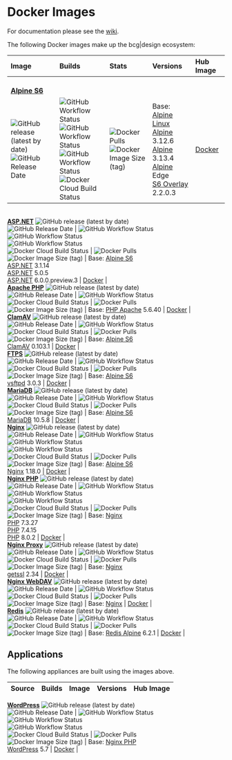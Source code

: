 # Docker Images

For documentation please see the [wiki](https://github.com/bencgreen/docker/wiki).

The following Docker images make up the bcg|design ecosystem:

Image                                                                                                                                                                                                                    | Builds                                                                                                                                                                                                                                                                                                                                                                                                                                                                                                                                                                  | Stats                                                                                                                                                                                                     | Versions                                                                                                                                                                                                                                                                           | Hub Image                                                 |
:------------------------------------------------------------------------------------------------------------------------------------------------------------------------------------------------------------------------ | :---------------------------------------------------------------------------------------------------------------------------------------------------------------------------------------------------------------------------------------------------------------------------------------------------------------------------------------------------------------------------------------------------------------------------------------------------------------------------------------------------------------------------------------------------------------------- | :-------------------------------------------------------------------------------------------------------------------------------------------------------------------------------------------------------- | :--------------------------------------------------------------------------------------------------------------------------------------------------------------------------------------------------------------------------------------------------------------------------------- | :-------------------------------------------------------- |
<br/>[**Alpine S6**](https://github.com/bencgreen/docker-alpine-s6) | | | | |
![GitHub release (latest by date)](https://img.shields.io/github/v/release/bencgreen/docker-alpine-s6)<br/>![GitHub Release Date](https://img.shields.io/github/release-date/bencgreen/docker-alpine-s6?label=when)       | ![GitHub Workflow Status](https://img.shields.io/github/workflow/status/bencgreen/docker-alpine-s6/dev-alpine3_12?label=github:+alpine+3.12&logo=alpine)<br/>![GitHub Workflow Status](https://img.shields.io/github/workflow/status/bencgreen/docker-alpine-s6/dev-alpine3_13?label=github:+alpine+3.13)<br/>![GitHub Workflow Status](https://img.shields.io/github/workflow/status/bencgreen/docker-alpine-s6/dev-alpineedge?label=github:+alpine+edge)<br/>![Docker Cloud Build Status](https://img.shields.io/docker/cloud/build/bcgdesign/alpine-s6?label=docker) | ![Docker Pulls](https://img.shields.io/docker/pulls/bcgdesign/alpine-s6?label=pulls)<br/>![Docker Image Size (tag)](https://img.shields.io/docker/image-size/bcgdesign/alpine-s6/latest?label=size)       | Base: [Alpine Linux](https://github.com/alpinelinux/docker-alpine)<br/>[Alpine](https://alpinelinux.org/) 3.12.6<br/>[Alpine](https://alpinelinux.org/) 3.13.4<br/>[Alpine](https://alpinelinux.org/) Edge<br/>[S6 Overlay](https://github.com/just-containers/s6-overlay) 2.2.0.3 | [Docker](https://hub.docker.com/r/bcgdesign/alpine-s6)    |
<br/>[**ASP.NET**](https://github.com/bencgreen/docker-aspnet)
![GitHub release (latest by date)](https://img.shields.io/github/v/release/bencgreen/docker-aspnet)<br/>![GitHub Release Date](https://img.shields.io/github/release-date/bencgreen/docker-aspnet?label=when)             | ![GitHub Workflow Status](https://img.shields.io/github/workflow/status/bencgreen/docker-aspnet/dev-3_1?label=github:+.NET+Core+3.1)<br/>![GitHub Workflow Status](https://img.shields.io/github/workflow/status/bencgreen/docker-aspnet/dev-5_0?label=github:+.NET+Core+5.0)<br/>![GitHub Workflow Status](https://img.shields.io/github/workflow/status/bencgreen/docker-aspnet/dev-6_0?label=github:+.NET+6.0)<br/>![Docker Cloud Build Status](https://img.shields.io/docker/cloud/build/bcgdesign/aspnet?label=docker)                                             | ![Docker Pulls](https://img.shields.io/docker/pulls/bcgdesign/aspnet?label=pulls)<br/>![Docker Image Size (tag)](https://img.shields.io/docker/image-size/bcgdesign/aspnet/latest?label=size)             | Base: [Alpine S6](https://github.com/bencgreen/docker-alpine-s6)<br/>[ASP.NET](https://dotnet.microsoft.com/apps/aspnet) 3.1.14<br/>[ASP.NET](https://dotnet.microsoft.com/apps/aspnet) 5.0.5<br/>[ASP.NET](https://dotnet.microsoft.com/apps/aspnet) 6.0.0.preview.3              | [Docker](https://hub.docker.com/r/bcgdesign/aspnet)       |
<br/>[**Apache PHP**](https://github.com/bencgreen/docker-apache-php)
![GitHub release (latest by date)](https://img.shields.io/github/v/release/bencgreen/docker-apache-php)<br/>![GitHub Release Date](https://img.shields.io/github/release-date/bencgreen/docker-apache-php?label=when)     | ![GitHub Workflow Status](https://img.shields.io/github/workflow/status/bencgreen/docker-apache-php/dev-5_6?label=github:+PHP+5.6)<br/>![Docker Cloud Build Status](https://img.shields.io/docker/cloud/build/bcgdesign/apache-php?label=docker)                                                                                                                                                                                                                                                                                                                        | ![Docker Pulls](https://img.shields.io/docker/pulls/bcgdesign/apache-php?label=pulls)<br/>![Docker Image Size (tag)](https://img.shields.io/docker/image-size/bcgdesign/apache-php/latest?label=size)     | Base: [PHP Apache](https://github.com/docker-library/php) 5.6.40                                                                                                                                                                                                                   | [Docker](https://hub.docker.com/r/bcgdesign/apache-php)   |
<br/>[**ClamAV**](https://github.com/bencgreen/docker-clamav)
![GitHub release (latest by date)](https://img.shields.io/github/v/release/bencgreen/docker-clamav)<br/>![GitHub Release Date](https://img.shields.io/github/release-date/bencgreen/docker-clamav?label=when)             | ![GitHub Workflow Status](https://img.shields.io/github/workflow/status/bencgreen/docker-clamav/dev?label=github)<br/>![Docker Cloud Build Status](https://img.shields.io/docker/cloud/build/bcgdesign/clamav?label=docker)                                                                                                                                                                                                                                                                                                                                             | ![Docker Pulls](https://img.shields.io/docker/pulls/bcgdesign/clamav?label=pulls)<br/>![Docker Image Size (tag)](https://img.shields.io/docker/image-size/bcgdesign/clamav/latest?label=size)             | Base: [Alpine S6](https://github.com/bencgreen/docker-alpine-s6)<br/>[ClamAV](https://www.clamav.net) 0.103.1                                                                                                                                                                      | [Docker](https://hub.docker.com/r/bcgdesign/clamav)       |
<br/>[**FTPS**](https://github.com/bencgreen/docker-ftps)
![GitHub release (latest by date)](https://img.shields.io/github/v/release/bencgreen/docker-ftps)<br/>![GitHub Release Date](https://img.shields.io/github/release-date/bencgreen/docker-ftps?label=when)                 | ![GitHub Workflow Status](https://img.shields.io/github/workflow/status/bencgreen/docker-ftps/dev?label=github)<br/>![Docker Cloud Build Status](https://img.shields.io/docker/cloud/build/bcgdesign/ftps?label=docker)                                                                                                                                                                                                                                                                                                                                                 | ![Docker Pulls](https://img.shields.io/docker/pulls/bcgdesign/ftps?label=pulls)<br/>![Docker Image Size (tag)](https://img.shields.io/docker/image-size/bcgdesign/ftps/latest?label=size)                 | Base: [Alpine S6](https://github.com/bencgreen/docker-alpine-s6)<br/>[vsftpd](https://security.appspot.com/vsftpd.html) 3.0.3                                                                                                                                                      | [Docker](https://hub.docker.com/r/bcgdesign/ftps)         |
<br/>[**MariaDB**](https://github.com/bencgreen/docker-mariadb)
![GitHub release (latest by date)](https://img.shields.io/github/v/release/bencgreen/docker-mariadb)<br/>![GitHub Release Date](https://img.shields.io/github/release-date/bencgreen/docker-mariadb?label=when)           | ![GitHub Workflow Status](https://img.shields.io/github/workflow/status/bencgreen/docker-mariadb/dev?label=github)<br/>![Docker Cloud Build Status](https://img.shields.io/docker/cloud/build/bcgdesign/mariadb?label=docker)                                                                                                                                                                                                                                                                                                                                           | ![Docker Pulls](https://img.shields.io/docker/pulls/bcgdesign/mariadb?label=pulls)<br/>![Docker Image Size (tag)](https://img.shields.io/docker/image-size/bcgdesign/mariadb/latest?label=size)           | Base: [Alpine S6](https://github.com/bencgreen/docker-alpine-s6)<br/>[MariaDB](https://mariadb.org) 10.5.8                                                                                                                                                                         | [Docker](https://hub.docker.com/r/bcgdesign/mariadb)      |
<br/>[**Nginx**](https://github.com/bencgreen/docker-nginx)
![GitHub release (latest by date)](https://img.shields.io/github/v/release/bencgreen/docker-nginx)<br/>![GitHub Release Date](https://img.shields.io/github/release-date/bencgreen/docker-nginx?label=when)               | ![GitHub Workflow Status](https://img.shields.io/github/workflow/status/bencgreen/docker-nginx/dev-alpine3_12?label=github:+alpine+3.12)<br/>![GitHub Workflow Status](https://img.shields.io/github/workflow/status/bencgreen/docker-nginx/dev-alpine3_13?label=github:+alpine+3.13)<br/>![GitHub Workflow Status](https://img.shields.io/github/workflow/status/bencgreen/docker-nginx/dev-alpineedge?label=github:+alpine+edge)<br/>![Docker Cloud Build Status](https://img.shields.io/docker/cloud/build/bcgdesign/nginx?label=docker)                             | ![Docker Pulls](https://img.shields.io/docker/pulls/bcgdesign/nginx?label=pulls)<br/>![Docker Image Size (tag)](https://img.shields.io/docker/image-size/bcgdesign/nginx/latest?label=size)               | Base: [Alpine S6](https://github.com/bencgreen/docker-alpine-s6)<br/>[Nginx](https://nginx.org/en/) 1.18.0                                                                                                                                                                         | [Docker](https://hub.docker.com/r/bcgdesign/nginx)        |
<br/>[**Nginx PHP**](https://github.com/bencgreen/docker-nginx-php)
![GitHub release (latest by date)](https://img.shields.io/github/v/release/bencgreen/docker-nginx-php)<br/>![GitHub Release Date](https://img.shields.io/github/release-date/bencgreen/docker-nginx-php?label=when)       | ![GitHub Workflow Status](https://img.shields.io/github/workflow/status/bencgreen/docker-nginx-php/dev-7_3?label=github:+PHP+7.3)<br/>![GitHub Workflow Status](https://img.shields.io/github/workflow/status/bencgreen/docker-nginx-php/dev-7_4?label=github:+PHP+7.4)<br/>![GitHub Workflow Status](https://img.shields.io/github/workflow/status/bencgreen/docker-nginx-php/dev-8_0?label=github:+PHP+8.0)<br/>![Docker Cloud Build Status](https://img.shields.io/docker/cloud/build/bcgdesign/nginx-php?label=docker)                                              | ![Docker Pulls](https://img.shields.io/docker/pulls/bcgdesign/nginx-php?label=pulls)<br/>![Docker Image Size (tag)](https://img.shields.io/docker/image-size/bcgdesign/nginx-php/latest?label=size)       | Base: [Nginx](https://github.com/bencgreen/docker-nginx)<br/>[PHP](https://php.net) 7.3.27<br/>[PHP](https://php.net) 7.4.15<br/>[PHP](https://php.net) 8.0.2                                                                                                                      | [Docker](https://hub.docker.com/r/bcgdesign/nginx-php)    |
<br/>[**Nginx Proxy**](https://github.com/bencgreen/docker-nginx-proxy)
![GitHub release (latest by date)](https://img.shields.io/github/v/release/bencgreen/docker-nginx-proxy)<br/>![GitHub Release Date](https://img.shields.io/github/release-date/bencgreen/docker-nginx-proxy?label=when)   | ![GitHub Workflow Status](https://img.shields.io/github/workflow/status/bencgreen/docker-nginx-proxy/dev?label=github)<br/>![Docker Cloud Build Status](https://img.shields.io/docker/cloud/build/bcgdesign/nginx-proxy?label=docker)                                                                                                                                                                                                                                                                                                                                   | ![Docker Pulls](https://img.shields.io/docker/pulls/bcgdesign/nginx-proxy?label=pulls)<br/>![Docker Image Size (tag)](https://img.shields.io/docker/image-size/bcgdesign/nginx-proxy/latest?label=size)   | Base: [Nginx](https://github.com/bencgreen/docker-nginx)<br/>[getssl](https://github.com/srvrco/getssl) 2.34                                                                                                                                                                       | [Docker](https://hub.docker.com/r/bcgdesign/nginx-proxy)  |
<br/>[**Nginx WebDAV**](https://github.com/bencgreen/docker-nginx-webdav)
![GitHub release (latest by date)](https://img.shields.io/github/v/release/bencgreen/docker-nginx-webdav)<br/>![GitHub Release Date](https://img.shields.io/github/release-date/bencgreen/docker-nginx-webdav?label=when) | ![GitHub Workflow Status](https://img.shields.io/github/workflow/status/bencgreen/docker-nginx-webdav/dev)<br/>![Docker Cloud Build Status](https://img.shields.io/docker/cloud/build/bcgdesign/nginx-webdav?label=docker)                                                                                                                                                                                                                                                                                                                                              | ![Docker Pulls](https://img.shields.io/docker/pulls/bcgdesign/nginx-webdav?label=pulls)<br/>![Docker Image Size (tag)](https://img.shields.io/docker/image-size/bcgdesign/nginx-webdav/latest?label=size) | Base: [Nginx](https://github.com/bencgreen/docker-webdav)                                                                                                                                                                                                                          | [Docker](https://hub.docker.com/r/bcgdesign/nginx-webdav) |
<br/>[**Redis**](https://github.com/bencgreen/docker-redis)
![GitHub release (latest by date)](https://img.shields.io/github/v/release/bencgreen/docker-redis)<br/>![GitHub Release Date](https://img.shields.io/github/release-date/bencgreen/docker-redis?label=when)               | ![GitHub Workflow Status](https://img.shields.io/github/workflow/status/bencgreen/docker-redis/dev?label=github)<br/>![Docker Cloud Build Status](https://img.shields.io/docker/cloud/build/bcgdesign/redis?label=docker)                                                                                                                                                                                                                                                                                                                                               | ![Docker Pulls](https://img.shields.io/docker/pulls/bcgdesign/redis?label=pulls)<br/>![Docker Image Size (tag)](https://img.shields.io/docker/image-size/bcgdesign/redis/latest?label=size)               | Base: [Redis Alpine](https://github.com/docker-library/redis) 6.2.1                                                                                                                                                                                                                | [Docker](https://hub.docker.com/r/bcgdesign/redis)        |

## Applications

The following appliances are built using the images above.

Source                                                                                                                                                                                                              | Builds                                                                                                                                                                                                                                                                                                                                                                                                                                                                                                                              | Image                                                                                                                                                                                               | Versions                                                                                                    | Hub Image                                              |
:------------------------------------------------------------------------------------------------------------------------------------------------------------------------------------------------------------------ | :---------------------------------------------------------------------------------------------------------------------------------------------------------------------------------------------------------------------------------------------------------------------------------------------------------------------------------------------------------------------------------------------------------------------------------------------------------------------------------------------------------------------------------- | :-------------------------------------------------------------------------------------------------------------------------------------------------------------------------------------------------- | :---------------------------------------------------------------------------------------------------------- | :----------------------------------------------------- |
[**WordPress**](https://github.com/bencgreen/docker-wordpress)
![GitHub release (latest by date)](https://img.shields.io/github/v/release/bencgreen/docker-wordpress)<br/>![GitHub Release Date](https://img.shields.io/github/release-date/bencgreen/docker-wordpress?label=when) | ![GitHub Workflow Status](https://img.shields.io/github/workflow/status/bencgreen/docker-wordpress/dev-php7_3?label=github:+PHP+7.3)<br/>![GitHub Workflow Status](https://img.shields.io/github/workflow/status/bencgreen/docker-wordpress/dev-php7_4?label=github:+PHP+7.4)<br/>![GitHub Workflow Status](https://img.shields.io/github/workflow/status/bencgreen/docker-wordpress/dev-php8_0?label=github:+PHP+8.0)<br/>![Docker Cloud Build Status](https://img.shields.io/docker/cloud/build/bcgdesign/wordpress?label=docker) | ![Docker Pulls](https://img.shields.io/docker/pulls/bcgdesign/wordpress?label=pulls)<br/>![Docker Image Size (tag)](https://img.shields.io/docker/image-size/bcgdesign/wordpress/latest?label=size) | Base: [Nginx PHP](https://github.com/bencgreen/docker-nginx-php)<br/>[WordPress](https://wordpress.org) 5.7 | [Docker](https://hub.docker.com/r/bcgdesign/wordpress) |
